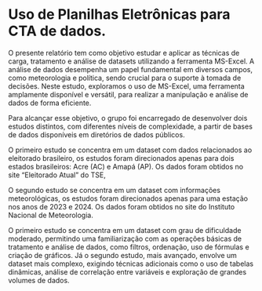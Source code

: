 # Uso de Planilhas Eletrônicas para CTA de dados.
<p>
    O presente relatório tem como objetivo estudar e aplicar as técnicas de carga, tratamento e análise de datasets utilizando a ferramenta MS-Excel. A análise de dados desempenha um papel fundamental em diversos campos, como meteorologia e política, sendo crucial para o suporte à tomada de decisões. Neste estudo, exploramos o uso de MS-Excel, uma ferramenta amplamente disponível e versátil, para realizar a manipulação e análise de dados de forma eficiente.
</p>
<p>
    Para alcançar esse objetivo, o grupo foi encarregado de desenvolver dois estudos distintos, com diferentes níveis de complexidade, a partir de bases de dados disponíveis em diretórios de dados públicos.
</p>
<p>
    O primeiro estudo se concentra em um dataset com dados relacionados ao eleitorado brasileiro, os estudos foram direcionados apenas para dois estados brasileiros: Acre (AC) e Amapá (AP). Os dados foram obtidos no site “Eleitorado Atual” do TSE,
</p>
<p>
    O segundo estudo se concentra em um dataset com informações meteorológicas, os estudos foram direcionados apenas para uma estação nos anos de 2023 e 2024. Os dados foram obtidos no site do Instituto Nacional de Meteorologia.
</p>
<p>
    O primeiro estudo se concentra em um dataset com grau de dificuldade moderado, permitindo uma familiarização com as operações básicas de tratamento e análise de dados, como filtros, ordenação, uso de fórmulas e criação de gráficos. Já o segundo estudo, mais avançado, envolve um dataset mais complexo, exigindo técnicas adicionais como o uso de tabelas dinâmicas, análise de correlação entre variáveis e exploração de grandes volumes de dados.

</p>